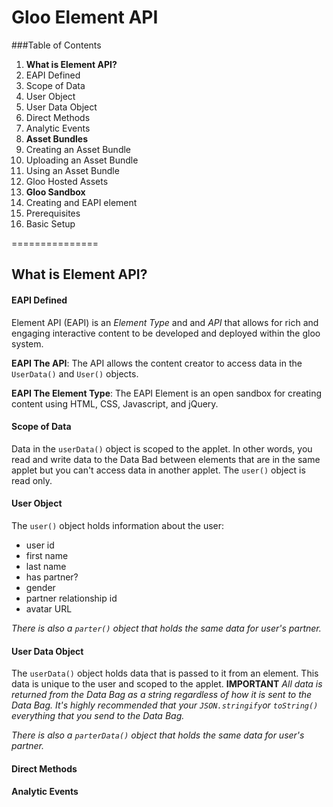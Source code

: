 Gloo Element API
===============

###Table of Contents

1. **What is Element API?**
  1. EAPI Defined
  2. Scope of Data
  3. User Object
  4. User Data Object
  5. Direct Methods
  6. Analytic Events
2. **Asset Bundles**
  1. Creating an Asset Bundle
  2. Uploading an Asset Bundle
  3. Using an Asset Bundle
  4. Gloo Hosted Assets
3. **Gloo Sandbox**
  1. Creating and EAPI element
  2. Prerequisites 
  3. Basic Setup

===============

## What is Element API?

#### EAPI Defined
Element API (EAPI) is an *Element Type* and and *API* that allows for rich and engaging interactive content to be developed and deployed within the gloo system. 

**EAPI The API**: The API allows the content creator to access data in the `UserData()` and `User()` objects. 

**EAPI The Element Type**: The EAPI Element is an open sandbox for creating content using HTML, CSS, Javascript, and jQuery.

#### Scope of Data
Data in the `userData()` object is scoped to the applet. In other words, you read and write data to the Data Bad between elements that are in the same applet but you can't access data in another applet. The `user()` object is read only. 

#### User Object
The `user()` object holds information about the user:
  - user id
  - first name
  - last name
  - has partner?
  - gender
  - partner relationship id
  - avatar URL

*There is also a `parter()` object that holds the same data for user's partner.*

#### User Data Object
The `userData()` object holds data that is passed to it from an element. This data is unique to the user and scoped to the applet. **IMPORTANT** *All data is returned from the Data Bag as a string regardless of how it is sent to the Data Bag.  It's highly recommended that your `JSON.stringify`or `toString()` everything that you send to the Data Bag.*

*There is also a `parterData()` object that holds the same data for user's partner.*

#### Direct Methods


#### Analytic Events

